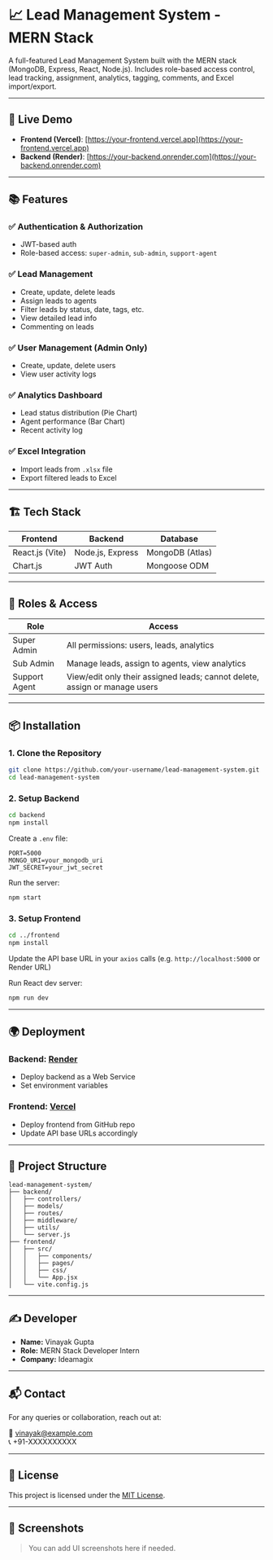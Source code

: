 
# 📈 Lead Management System - MERN Stack

A full-featured Lead Management System built with the MERN stack (MongoDB, Express, React, Node.js). Includes role-based access control, lead tracking, assignment, analytics, tagging, comments, and Excel import/export.

---

## 🚀 Live Demo

- **Frontend (Vercel)**: [https://your-frontend.vercel.app](https://your-frontend.vercel.app)
- **Backend (Render)**: [https://your-backend.onrender.com](https://your-backend.onrender.com)

---

## 📚 Features

### ✅ Authentication & Authorization
- JWT-based auth
- Role-based access: `super-admin`, `sub-admin`, `support-agent`

### ✅ Lead Management
- Create, update, delete leads
- Assign leads to agents
- Filter leads by status, date, tags, etc.
- View detailed lead info
- Commenting on leads

### ✅ User Management (Admin Only)
- Create, update, delete users
- View user activity logs

### ✅ Analytics Dashboard
- Lead status distribution (Pie Chart)
- Agent performance (Bar Chart)
- Recent activity log

### ✅ Excel Integration
- Import leads from `.xlsx` file
- Export filtered leads to Excel

---

## 🏗️ Tech Stack

| Frontend | Backend | Database |
|----------|---------|----------|
| React.js (Vite) | Node.js, Express | MongoDB (Atlas) |
| Chart.js | JWT Auth | Mongoose ODM |

---

## 🔑 Roles & Access

| Role         | Access                                                                 |
|--------------|------------------------------------------------------------------------|
| Super Admin  | All permissions: users, leads, analytics                               |
| Sub Admin    | Manage leads, assign to agents, view analytics                         |
| Support Agent| View/edit only their assigned leads; cannot delete, assign or manage users |

---

## 📦 Installation

### 1. Clone the Repository

```bash
git clone https://github.com/your-username/lead-management-system.git
cd lead-management-system
```

### 2. Setup Backend

```bash
cd backend
npm install
```

Create a `.env` file:

```env
PORT=5000
MONGO_URI=your_mongodb_uri
JWT_SECRET=your_jwt_secret
```

Run the server:

```bash
npm start
```

### 3. Setup Frontend

```bash
cd ../frontend
npm install
```

Update the API base URL in your `axios` calls (e.g. `http://localhost:5000` or Render URL)

Run React dev server:

```bash
npm run dev
```

---

## 🌍 Deployment

### Backend: [Render](https://render.com)
- Deploy backend as a Web Service
- Set environment variables

### Frontend: [Vercel](https://vercel.com)
- Deploy frontend from GitHub repo
- Update API base URLs accordingly

---

## 📁 Project Structure

```
lead-management-system/
├── backend/
│   ├── controllers/
│   ├── models/
│   ├── routes/
│   ├── middleware/
│   ├── utils/
│   └── server.js
├── frontend/
│   ├── src/
│   │   ├── components/
│   │   ├── pages/
│   │   ├── css/
│   │   └── App.jsx
│   └── vite.config.js
```

---

## ✍️ Developer

- **Name:** Vinayak Gupta
- **Role:** MERN Stack Developer Intern
- **Company:** Ideamagix

---

## 📬 Contact

For any queries or collaboration, reach out at:

📧 vinayak@example.com  
📞 +91-XXXXXXXXXX

---

## 📝 License

This project is licensed under the [MIT License](LICENSE).

---

## 📸 Screenshots

> You can add UI screenshots here if needed.
